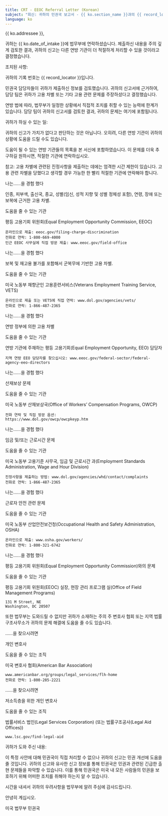 ```yaml
---
title: CRT - EEOC Referral Letter (Korean)
subject: "회신: 귀하의 민권국 보고서 - {{ ko.section_name }}과의 {{ record_locator }}"
language: ko
---
```

{{ ko.addressee }},

귀하는 {{ ko.date_of_intake }}에 법무부에 연락하셨습니다. 제출하신 내용을 주의 깊게 검토한 결과, 귀하의 신고는 다른 연방 기관이 더 적절하게 처리할 수 있을 것이라고 결정했습니다.

조치된 사항:

귀하의 기록 번호는 {{ record_locator }}입니다.

민권국 담당자들이 귀하가 제출하신 정보를 검토했습니다. 귀하의 신고서에 근거하여, 담당 팀은 귀하가 고용 차별 또는 기타 고용 관련 문제를 주장하셨다고 결정했습니다.

연방 법에 따라, 법무부가 일정한 상황에서 직접적 조치를 취할 수 있는 능력에 한계가 있습니다. 담당 팀이 귀하의 신고서를 검토한 결과, 귀하의 문제는 여기에 포함됩니다.

귀하가 하실 수 있는 일:

귀하의 신고가 가치가 없다고 판단하는 것은 아닙니다. 오히려, 다른 연방 기관이 귀하의 상황에 도움을 드릴 수도 있습니다.

도움이 될 수 있는 연방 기관들의 목록을 본 서신에 포함하였습니다. 이 문제를 더욱 추구하길 원하시면, 적절한 기관에 연락하십시오.

참고: 고용 차별에 관련된 진정사항을 제출하는 데에는 엄격한 시간 제한이 있습니다. 고용 관련 차별을 당했다고 생각할 경우 가능한 한 빨리 적절한 기관에 연락해야 합니다.

나는......을 경험 했다

인종, 피부색, 출신국, 종교, 성별(임신, 성적 지향 및 성별 정체성 포함), 연령, 장애 또는 보복에 근거한 고용 차별.

도움을 줄 수 있는 기관

평등 고용기회 위원회(Equal Employment Opportunity Commission, EEOC)

    온라인으로 제출: eeoc.gov/filing-charge-discrimination
    전화로 연락: 1-800-669-4000
    인근 EEOC 사무실에 직접 방문 제출: www.eeoc.gov/field-office

나는......을 경험 했다

보복 및 재고용 불가를 포함해서 군복무에 기반한 고용 차별.

도움을 줄 수 있는 기관

미국 노동부
재향군인 고용훈련서비스(Veterans Employment Training Service, VETS)

    온라인으로 제출 또는 VETS에 직접 연락: www.dol.gov/agencies/vets/
    전화로 연락: 1-866-487-2365

나는......을 경험 했다

연방 정부에 의한 고용 차별

도움을 줄 수 있는 기관

연방 기관에 주재하는 평등 고용기회(Equal Employment Opportunity, EEO) 담당자

    지역 연방 EEO 담당자를 찾으십시오: www.eeoc.gov/federal-sector/federal-agency-eeo-directors

나는......을 경험 했다

산재보상 문제

도움을 줄 수 있는 기관

미국 노동부
산재보상국(Office of Workers’ Compensation Programs, OWCP)

    전화 연락 및 직접 방문 옵션:
    https://www.dol.gov/owcp/owcpkeyp.htm

나는......을 경험 했다

임금 및/또는 근로시간 문제

도움을 줄 수 있는 기관

미국 노동부
고용기준 사무국, 임금 및 근로시간 과(Employment Standards Administration, Wage and Hour Division)

    진정사항을 제출하는 방법: www.dol.gov/agencies/whd/contact/complaints
    전화로 연락: 1-866-487-2365

나는......을 경험 했다

근로자 안전 관련 문제

도움을 줄 수 있는 기관

미국 노동부
산업안전보건청(Occupational Health and Safety Administration, OSHA)

    온라인으로 제출: www.osha.gov/workers/
    전화로 연락: 1-800-321-6742

나는......을 경험 했다

평등 고용기회 위원회(Equal Employment Opportunity Commission)와의 문제

도움을 줄 수 있는 기관

평등 고용기회 위원회(EEOC)
실장, 현장 관리 프로그램 실(Office of Field Management Programs)

    131 M Street, NE
    Washington, DC 20507

또한 법무부는 도와드릴 수 없지만 귀하가 소재하는 주의 주 변호사 협회 또는 지역 법률구조사무소가 귀하의 문제 해결에 도움을 줄 수도 있습니다.

......을 찾으시려면

개인 변호사

도움을 줄 수 있는 조직

미국 변호사 협회(American Bar Association)

    www.americanbar.org/groups/legal_services/flh-home
    전화로 연락: 1-800-285-2221

......을 찾으시려면

저소득층을 위한 개인 변호사

도움을 줄 수 있는 조직

법률서비스 법인(Legal Services Corporation) (또는 법률구조공사(Legal Aid Offices))

    www.lsc.gov/find-legal-aid

귀하가 도와 주신 내용:

이 특정 사안에 대해 민권국이 직접 처리할 수 없으나 귀하의 신고는 민권 개선에 도움을 줄 것입니다. 귀하의 신고와 유사한 신고 정보를 통해 민권국은 민권과 관련된 긴급한 출현 문제들을 파악할 수 있습니다. 이를 통해 민권국은 미국 내 모든 사람들의 민권을 보호하기 위해 어떠한 조치를 취해야 하는지 알 수 있습니다.

시간을 내셔서 귀하의 우려사항을 법무부에 알려 주심에 감사드립니다.

안녕히 계십시오.

미국 법무부
민권국

